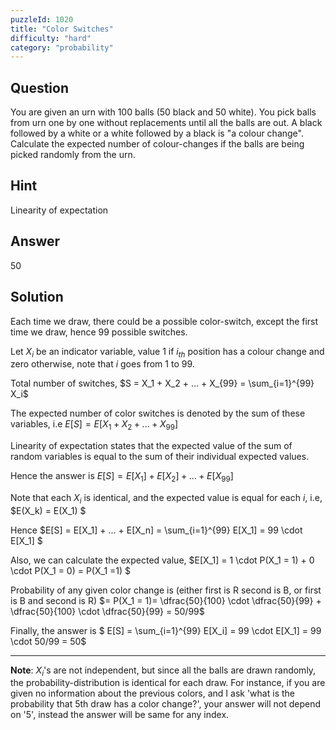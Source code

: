 ```yaml
---
puzzleId: 1020
title: "Color Switches"
difficulty: "hard"
category: "probability"
---
```


## Question
You are given an urn with 100 balls (50 black and 50 white). You pick balls from urn one by one without replacements until all the balls are out. A black followed by a white or a white followed by a black is "a colour change". Calculate the expected number of colour-changes if the balls are being picked randomly from the urn.

## Hint
Linearity of expectation

## Answer
50

## Solution
 Each time we draw, there could be a possible color-switch, except the first time we draw, hence 99 possible switches.

 Let $X_i$ be an indicator variable, value 1 if $i_{th}$ position has a colour change and zero otherwise, note that $i$ goes from $1$ to $99$.

 Total number of switches, $S = X_1 + X_2 + ... + X_{99} = \sum_{i=1}^{99} X_i$

 The expected number of color switches is denoted by the sum of these variables, i.e $E[S] = E[X_1 + X_2 + ... + X_{99}]$

 Linearity of expectation states that the expected value of the sum of random variables is equal to the sum of their individual expected values.

 Hence the answer is $E[S] = E[X_1] + E[X_2] + ... + E[X_{99}]$ 

 Note that each $X_i$ is identical, and the expected value is equal for each $i$, i.e, $E(X_k) = E(X_1) $

 Hence $E[S] = E[X_1] + ... + E[X_n] = \sum_{i=1}^{99} E[X_1] = 99 \cdot E[X_1] $

 Also, we can calculate the expected value, $E[X_1] = 1 \cdot P(X_1 = 1) + 0 \cdot P(X_1 = 0) = P(X_1 =1) $

 Probability of any given color change is (either first is R second is B, or first is B and second is R) $= P(X_1 = 1)= \dfrac{50}{100} \cdot \dfrac{50}{99} + \dfrac{50}{100} \cdot \dfrac{50}{99} = 50/99$

 Finally, the answer is $ E[S] = \sum_{i=1}^{99} E[X_i] = 99 \cdot E[X_1] = 99 \cdot 50/99 = 50$ 

---

**Note**:
$X_i$'s are not independent, but since all the balls are drawn randomly, the probability-distribution is identical for each draw. For instance, if you are given no information about the previous colors, and I ask 'what is the probability that 5th draw has a color change?', your answer will not depend on '5', instead the answer will be same for any index. 

